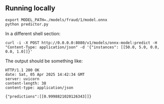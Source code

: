 ## Running locally

```shell
export MODEL_PATH=./models/fraud/1/model.onnx
python predictor.py
```

In a different shell section:

```shell
curl -i -X POST http://0.0.0.0:8080/v1/models/onnx-model:predict -H "Content-Type: application/json" -d '{"instances": [[50.0, 5.0, 0.0, 0.0, 1.0]]}'
```

The output should be something like:

```shell
HTTP/1.1 200 OK
date: Sat, 05 Apr 2025 14:42:34 GMT
server: uvicorn
content-length: 38
content-type: application/json

{"predictions":[[0.9998821020126343]]}
```